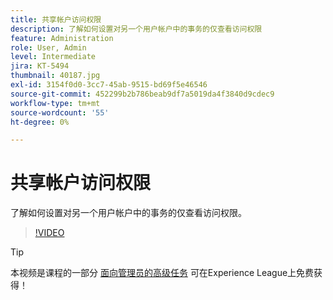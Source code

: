 ```yaml
---
title: 共享帐户访问权限
description: 了解如何设置对另一个用户帐户中的事务的仅查看访问权限
feature: Administration
role: User, Admin
level: Intermediate
jira: KT-5494
thumbnail: 40187.jpg
exl-id: 3154f0d0-3cc7-45ab-9515-bd69f5e46546
source-git-commit: 452299b2b786beab9df7a5019da4f3840d9cdec9
workflow-type: tm+mt
source-wordcount: '55'
ht-degree: 0%

---
```


# 共享帐户访问权限

了解如何设置对另一个用户帐户中的事务的仅查看访问权限。

>[!VIDEO](https://video.tv.adobe.com/v/40187?quality=12&learn=on&hidetitle=true)

>[!TIP]
>
>本视频是课程的一部分 [面向管理员的高级任务](https://experienceleague.adobe.com/?recommended=Sign-A-1-2020.1) 可在Experience League上免费获得！
